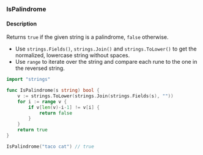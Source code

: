 ### IsPalindrome

#### Description

Returns `true` if the given string is a palindrome, `false` otherwise.

- Use `strings.Fields()`, `strings.Join()` and `strings.ToLower()` to get the normalized, lowercase string without spaces.
- Use `range` to iterate over the string and compare each rune to the one in the reversed string.

```go
import "strings"

func IsPalindrome(s string) bool {
	v := strings.ToLower(strings.Join(strings.Fields(s), ""))
	for i := range v {
		if v[len(v)-i-1] != v[i] {
			return false
		}
	}
	return true
}
```

```go
IsPalindrome("taco cat") // true
```
